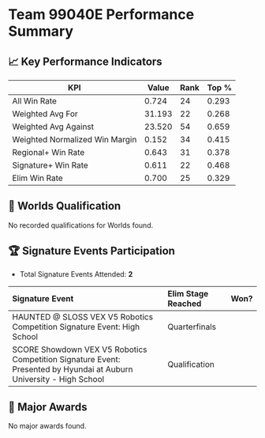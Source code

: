 # Team 99040E Performance Summary

## 📈 Key Performance Indicators
| KPI | Value | Rank | Top % |
| --- | ----- | ---- | ----- |
| All Win Rate | 0.724 | 24 | 0.293 |
| Weighted Avg For | 31.193 | 22 | 0.268 |
| Weighted Avg Against | 23.520 | 54 | 0.659 |
| Weighted Normalized Win Margin | 0.152 | 34 | 0.415 |
| Regional+ Win Rate | 0.643 | 31 | 0.378 |
| Signature+ Win Rate | 0.611 | 22 | 0.468 |
| Elim Win Rate | 0.700 | 25 | 0.329 |


## 🎯 Worlds Qualification
No recorded qualifications for Worlds found.

## 🏆 Signature Events Participation
- Total Signature Events Attended: **2**

| Signature Event | Elim Stage Reached | Won? |
|:----------------|:-------------------|:----|
| HAUNTED @ SLOSS VEX V5 Robotics Competition Signature Event: High School | Quarterfinals |  |
| SCORE Showdown VEX V5 Robotics Competition Signature Event: Presented by Hyundai at Auburn University - High School | Qualification |  |


## 🥇 Major Awards
No major awards found.
